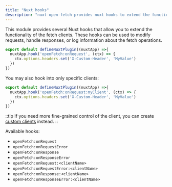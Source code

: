 ```yaml
---
title: "Nuxt hooks"
description: "nuxt-open-fetch provides nuxt hooks to extend the functionality of the fetch clients"
---
```


This module provides several Nuxt hooks that allow you to extend the functionality of the fetch clients. These hooks can be used to modify requests, handle responses, or log information about the fetch operations.

```ts [plugins/openFetch.ts]
export default defineNuxtPlugin((nuxtApp) =>{
  nuxtApp.hook('openFetch:onRequest', (ctx) => {
    ctx.options.headers.set('X-Custom-Header', 'MyValue')
  })
})
```

You may also hook into only specific clients:

```ts [plugins/openFetch.ts]
export default defineNuxtPlugin((nuxtApp) =>{
  nuxtApp.hook('openFetch:onRequest:myClient', (ctx) => {
    ctx.options.headers.set('X-Custom-Header', 'MyValue')
  })
})
```

::tip
If you need more fine-grained control of the client, you can create [custom clients](/advanced/custom-client) instead.
::

Available hooks:
- `openFetch:onRequest`
- `openFetch:onRequestError`
- `openFetch:onResponse`
- `openFetch:onResponseError`
- `openFetch:onRequest:<clientName>`
- `openFetch:onRequestError:<clientName>`
- `openFetch:onResponse:<clientName>`
- `openFetch:onResponseError:<clientName>`
